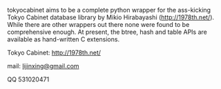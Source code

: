 tokyocabinet aims to be a complete python wrapper for the ass-kicking Tokyo Cabinet database library by Mikio Hirabayashi (http://1978th.net/). While there are other wrappers out there none were found to be comprehensive enough. At present, the btree, hash and table APIs are available as hand-written C extensions.

Tokyo Cabinet: http://1978th.net/

mail: lijinxing@gmail.com

QQ    531020471
